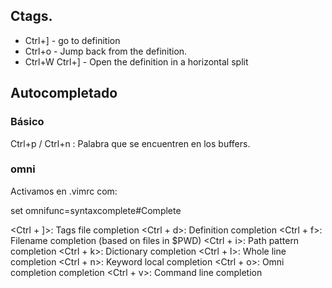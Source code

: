 ## Ctags.

- Ctrl+] - go to definition
- Ctrl+o - Jump back from the definition.
- Ctrl+W Ctrl+] - Open the definition in a horizontal split

## Autocompletado

### Básico

Ctrl+p / Ctrl+n    : Palabra que se encuentren en los buffers.

### omni

Activamos en .vimrc com:

set omnifunc=syntaxcomplete#Complete

<Ctrl + ]>: Tags file completion
<Ctrl + d>: Definition completion
<Ctrl + f>: Filename completion (based on files in $PWD)
<Ctrl + i>: Path pattern completion
<Ctrl + k>: Dictionary completion
<Ctrl + l>: Whole line completion
<Ctrl + n>: Keyword local completion
<Ctrl + o>: Omni completion completion
<Ctrl + v>: Command line completion


